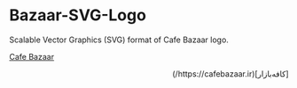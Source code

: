 # Bazaar-SVG-Logo
Scalable Vector Graphics (SVG) format of Cafe Bazaar logo.

[Cafe Bazaar](https://cafebazaar.ir/)

<div dir="rtl">
[کافه‌بازار](https://cafebazaar.ir/) 
</div>
